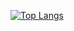 [![Top Langs](https://github-readme-stats.vercel.app/api/top-langs/?username=Phildor21)](https://github.com/phildor21/github-readme-stats)
